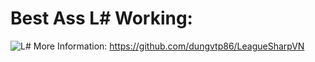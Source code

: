 Best Ass L# Working:
======================
![L#](http://th05.deviantart.net/fs71/PRE/f/2012/308/9/1/lol_the_swimming_day__by_beanbean1988-d5jx37s.jpg "Made @2015 by dungvtp86")
More Information: https://github.com/dungvtp86/LeagueSharpVN
